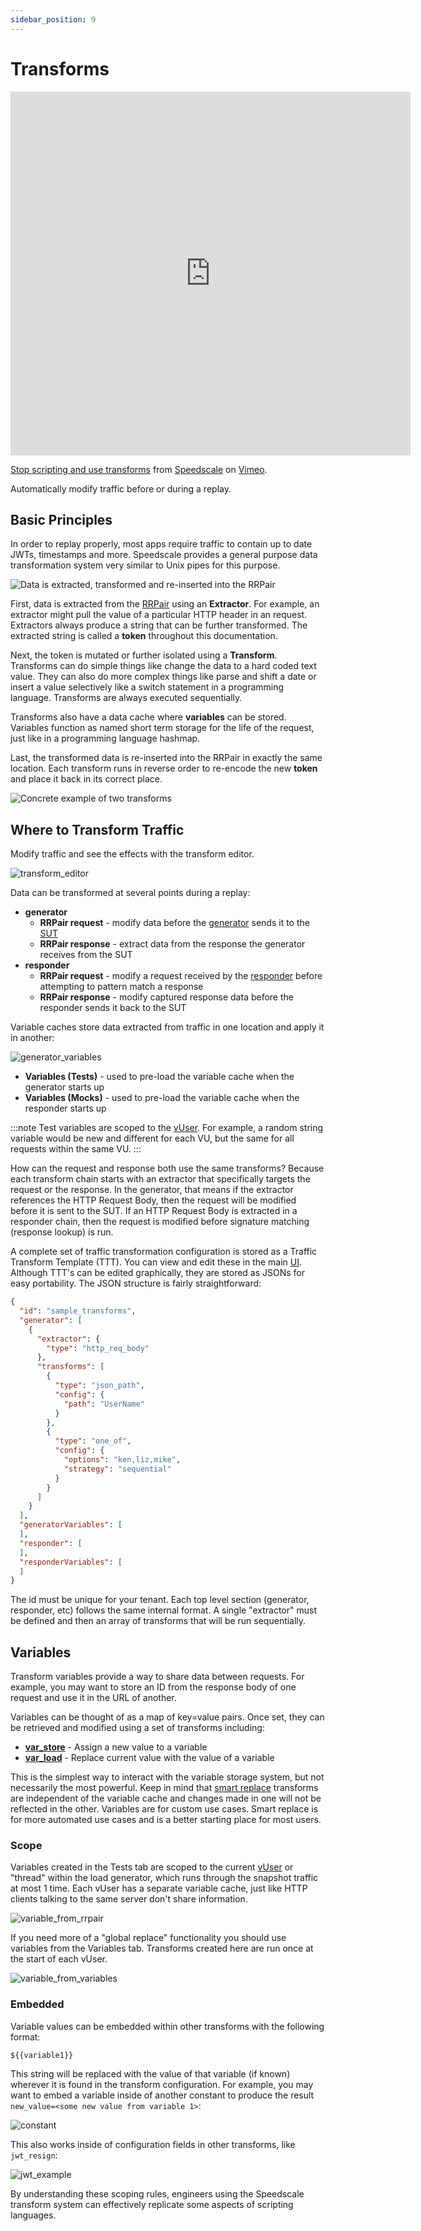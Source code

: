```yaml
---
sidebar_position: 9
---
```


# Transforms

<iframe src="https://player.vimeo.com/video/985860338" width="640" height="582" frameborder="0" allow="autoplay; fullscreen; picture-in-picture" allowfullscreen></iframe>
<p><a href="https://vimeo.com/985860338">Stop scripting and use transforms</a> from <a href="https://vimeo.com/speedscale">Speedscale</a> on <a href="https://vimeo.com">Vimeo</a>.</p>

Automatically modify traffic before or during a replay.

## Basic Principles

In order to replay properly, most apps require traffic to contain up to date JWTs, timestamps and more. Speedscale provides a general purpose data transformation system very similar to Unix pipes for this purpose.

![Data is extracted, transformed and re-inserted into the RRPair](./transforms/diagram.png)

First, data is extracted from the [RRPair](/reference/glossary.md#rrpair) using an **Extractor**. For example, an extractor might pull the value of a particular HTTP header in an request. Extractors always produce a string that can be further transformed. The extracted string is called a **token** throughout this documentation.

Next, the token is mutated or further isolated using a **Transform**. Transforms can do simple things like change the data to a hard coded text value. They can also do more complex things like parse and shift a date or insert a value selectively like a switch statement in a programming language. Transforms are always executed sequentially.

Transforms also have a data cache where **variables** can be stored. Variables function as named short term storage for the life of the request, just like in a programming language hashmap.

Last, the transformed data is re-inserted into the RRPair in exactly the same location. Each transform runs in reverse order to re-encode the new **token** and place it back in its correct place.

![Concrete example of two transforms](./transforms/diagram_with_data.png)

## Where to Transform Traffic

Modify traffic and see the effects with the transform editor.

![transform_editor](./transforms/editor.png)

Data can be transformed at several points during a replay:

- **generator**
  - **RRPair request** - modify data before the [generator](/reference/glossary.md#generator) sends it to the [SUT](/reference/glossary.md#sut)
  - **RRPair response** - extract data from the response the generator receives from the SUT
- **responder**
  - **RRPair request** - modify a request received by the [responder](/reference/glossary.md#responder) before attempting to pattern match a response
  - **RRPair response** - modify captured response data before the responder sends it back to the SUT

Variable caches store data extracted from traffic in one location and apply it in another:

![generator_variables](./transforms/generator_vars.png)

- **Variables (Tests)** - used to pre-load the variable cache when the generator starts up
- **Variables (Mocks)** - used to pre-load the variable cache when the responder starts up

:::note
Test variables are scoped to the [vUser](/reference/glossary.md#vuser). For example, a random string variable would be new and different for each VU, but the same for all requests within the same VU.
:::

How can the request and response both use the same transforms? Because each transform chain starts with an extractor that specifically targets the request or the response. In the generator, that means if the extractor references the HTTP Request Body, then the request will be modified before it is sent to the SUT. If an HTTP Request Body is extracted in a responder chain, then the request is modified before signature matching (response lookup) is run.

A complete set of traffic transformation configuration is stored as a Traffic Transform Template (TTT). You can view and edit these in the main [UI](https://app.speedscale.com/trafficTransforms). Although TTT's can be edited graphically, they are stored as JSONs for easy portability.  The JSON structure is fairly straightforward:

```json
{
  "id": "sample_transforms",
  "generator": [
    {
      "extractor": {
        "type": "http_req_body"
      },
      "transforms": [
        {
          "type": "json_path",
          "config": {
            "path": "UserName"
          }
        },
        {
          "type": "one_of",
          "config": {
            "options": "ken,liz,mike",
            "strategy": "sequential"
          }
        }
      ]
    }
  ],
  "generatorVariables": [
  ],
  "responder": [
  ],
  "responderVariables": [
  ]
}
```

The id must be unique for your tenant. Each top level section (generator, responder, etc) follows the same internal format.  A single "extractor" must be defined and then an array of transforms that will be run sequentially.

## Variables

Transform variables provide a way to share data between requests.  For example, you may want to store an ID from the response body of one request and use it in the URL of another.

Variables can be thought of as a map of key=value pairs. Once set, they can be retrieved and modified using a set of transforms including:

- **[var_store](/reference/transform-traffic/transforms/variable_store.md)** - Assign a new value to a variable
- **[var_load](/reference/transform-traffic/transforms/variable_store.md)** - Replace current value with the value of a variable

This is the simplest way to interact with the variable storage system, but not necessarily the most powerful. Keep in mind that [smart replace](/transform/transforms/smart_replace.md) transforms are independent of the variable cache and changes made in one will not be reflected in the other. Variables are for custom use cases. Smart replace is for more automated use cases and is a better starting place for most users.

### Scope

Variables created in the Tests tab are scoped to the current [vUser](/reference/glossary.md#vuser) or "thread" within the load generator, which runs through the snapshot traffic at most 1 time. Each vUser has a separate variable cache, just like HTTP clients talking to the same server don't share information.

![variable_from_rrpair](./transforms/variable_from_rrpair.png)

If you need more of a "global replace" functionality you should use variables from the Variables tab.  Transforms created here are run once at the start of each vUser.

![variable_from_variables](./transforms/variable_from_variables_tab.png)

### Embedded

Variable values can be embedded within other transforms with the following format:

```
${{variable1}}
```

This string will be replaced with the value of that variable (if known) wherever it is found in the transform configuration. For example, you may want to embed a variable inside of another constant to produce the result `new_value=<some new value from variable 1>`:

![constant](./transforms/constant_example.png)

This also works inside of configuration fields in other transforms, like `jwt_resign`:

![jwt_example](./transforms/jwt_example.png)

By understanding these scoping rules, engineers using the Speedscale transform system can effectively replicate some aspects of scripting languages.
